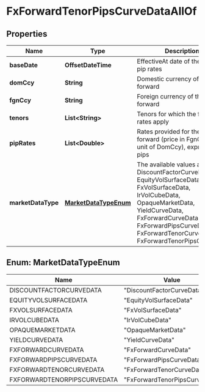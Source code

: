 

# FxForwardTenorPipsCurveDataAllOf


## Properties

Name | Type | Description | Notes
------------ | ------------- | ------------- | -------------
**baseDate** | **OffsetDateTime** | EffectiveAt date of the quoted pip rates | 
**domCcy** | **String** | Domestic currency of the fx forward | 
**fgnCcy** | **String** | Foreign currency of the fx forward | 
**tenors** | **List&lt;String&gt;** | Tenors for which the forward rates apply | 
**pipRates** | **List&lt;Double&gt;** | Rates provided for the fx forward (price in FgnCcy per unit of DomCcy), expressed in pips | 
**marketDataType** | [**MarketDataTypeEnum**](#MarketDataTypeEnum) | The available values are: DiscountFactorCurveData, EquityVolSurfaceData, FxVolSurfaceData, IrVolCubeData, OpaqueMarketData, YieldCurveData, FxForwardCurveData, FxForwardPipsCurveData, FxForwardTenorCurveData, FxForwardTenorPipsCurveData | 



## Enum: MarketDataTypeEnum

Name | Value
---- | -----
DISCOUNTFACTORCURVEDATA | &quot;DiscountFactorCurveData&quot;
EQUITYVOLSURFACEDATA | &quot;EquityVolSurfaceData&quot;
FXVOLSURFACEDATA | &quot;FxVolSurfaceData&quot;
IRVOLCUBEDATA | &quot;IrVolCubeData&quot;
OPAQUEMARKETDATA | &quot;OpaqueMarketData&quot;
YIELDCURVEDATA | &quot;YieldCurveData&quot;
FXFORWARDCURVEDATA | &quot;FxForwardCurveData&quot;
FXFORWARDPIPSCURVEDATA | &quot;FxForwardPipsCurveData&quot;
FXFORWARDTENORCURVEDATA | &quot;FxForwardTenorCurveData&quot;
FXFORWARDTENORPIPSCURVEDATA | &quot;FxForwardTenorPipsCurveData&quot;



